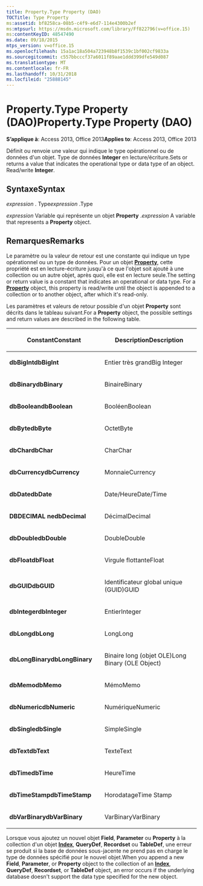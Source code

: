 ```yaml
---
title: Property.Type Property (DAO)
TOCTitle: Type Property
ms:assetid: bf8258ca-08b5-c4f9-e6d7-114e4300b2ef
ms:mtpsurl: https://msdn.microsoft.com/library/Ff822796(v=office.15)
ms:contentKeyID: 48547490
ms.date: 09/18/2015
mtps_version: v=office.15
ms.openlocfilehash: 15a1ac18a504a723948b8f1539c1bf002cf9833a
ms.sourcegitcommit: c557bbcccf37a6011f89aae1ddd399dfe549d087
ms.translationtype: MT
ms.contentlocale: fr-FR
ms.lasthandoff: 10/31/2018
ms.locfileid: "25888145"
---
```

# <a name="propertytype-property-dao"></a><span data-ttu-id="56550-102">Property.Type Property (DAO)</span><span class="sxs-lookup"><span data-stu-id="56550-102">Property.Type Property (DAO)</span></span>


<span data-ttu-id="56550-103">**S’applique à**: Access 2013, Office 2013</span><span class="sxs-lookup"><span data-stu-id="56550-103">**Applies to**: Access 2013, Office 2013</span></span>

<span data-ttu-id="56550-p101">Définit ou renvoie une valeur qui indique le type opérationnel ou de données d'un objet. Type de données **Integer** en lecture/écriture.</span><span class="sxs-lookup"><span data-stu-id="56550-p101">Sets or returns a value that indicates the operational type or data type of an object. Read/write **Integer**.</span></span>

## <a name="syntax"></a><span data-ttu-id="56550-106">Syntaxe</span><span class="sxs-lookup"><span data-stu-id="56550-106">Syntax</span></span>

<span data-ttu-id="56550-107">*expression* . Type</span><span class="sxs-lookup"><span data-stu-id="56550-107">*expression* .Type</span></span>

<span data-ttu-id="56550-108">*expression* Variable qui représente un objet **Property** .</span><span class="sxs-lookup"><span data-stu-id="56550-108">*expression* A variable that represents a **Property** object.</span></span>

## <a name="remarks"></a><span data-ttu-id="56550-109">Remarques</span><span class="sxs-lookup"><span data-stu-id="56550-109">Remarks</span></span>

<span data-ttu-id="56550-p102">Le paramètre ou la valeur de retour est une constante qui indique un type opérationnel ou un type de données. Pour un objet **[Property](property-object-dao.md)**, cette propriété est en lecture-écriture jusqu'à ce que l'objet soit ajouté à une collection ou un autre objet, après quoi, elle est en lecture seule.</span><span class="sxs-lookup"><span data-stu-id="56550-p102">The setting or return value is a constant that indicates an operational or data type. For a **[Property](property-object-dao.md)** object, this property is read/write until the object is appended to a collection or to another object, after which it's read-only.</span></span>

<span data-ttu-id="56550-112">Les paramètres et valeurs de retour possible d'un objet **Property** sont décrits dans le tableau suivant.</span><span class="sxs-lookup"><span data-stu-id="56550-112">For a **Property** object, the possible settings and return values are described in the following table.</span></span>

<table>
<colgroup>
<col style="width: 50%" />
<col style="width: 50%" />
</colgroup>
<thead>
<tr class="header">
<th><p><span data-ttu-id="56550-113">Constant</span><span class="sxs-lookup"><span data-stu-id="56550-113">Constant</span></span></p></th>
<th><p><span data-ttu-id="56550-114">Description</span><span class="sxs-lookup"><span data-stu-id="56550-114">Description</span></span></p></th>
</tr>
</thead>
<tbody>
<tr class="odd">
<td><p><span data-ttu-id="56550-115"><strong>dbBigInt</strong></span><span class="sxs-lookup"><span data-stu-id="56550-115"><strong>dbBigInt</strong></span></span></p></td>
<td><p><span data-ttu-id="56550-116">Entier très grand</span><span class="sxs-lookup"><span data-stu-id="56550-116">Big Integer</span></span></p></td>
</tr>
<tr class="even">
<td><p><span data-ttu-id="56550-117"><strong>dbBinary</strong></span><span class="sxs-lookup"><span data-stu-id="56550-117"><strong>dbBinary</strong></span></span></p></td>
<td><p><span data-ttu-id="56550-118">Binaire</span><span class="sxs-lookup"><span data-stu-id="56550-118">Binary</span></span></p></td>
</tr>
<tr class="odd">
<td><p><span data-ttu-id="56550-119"><strong>dbBoolean</strong></span><span class="sxs-lookup"><span data-stu-id="56550-119"><strong>dbBoolean</strong></span></span></p></td>
<td><p><span data-ttu-id="56550-120">Booléen</span><span class="sxs-lookup"><span data-stu-id="56550-120">Boolean</span></span></p></td>
</tr>
<tr class="even">
<td><p><span data-ttu-id="56550-121"><strong>dbByte</strong></span><span class="sxs-lookup"><span data-stu-id="56550-121"><strong>dbByte</strong></span></span></p></td>
<td><p><span data-ttu-id="56550-122">Octet</span><span class="sxs-lookup"><span data-stu-id="56550-122">Byte</span></span></p></td>
</tr>
<tr class="odd">
<td><p><span data-ttu-id="56550-123"><strong>dbChar</strong></span><span class="sxs-lookup"><span data-stu-id="56550-123"><strong>dbChar</strong></span></span></p></td>
<td><p><span data-ttu-id="56550-124">Char</span><span class="sxs-lookup"><span data-stu-id="56550-124">Char</span></span></p></td>
</tr>
<tr class="even">
<td><p><span data-ttu-id="56550-125"><strong>dbCurrency</strong></span><span class="sxs-lookup"><span data-stu-id="56550-125"><strong>dbCurrency</strong></span></span></p></td>
<td><p><span data-ttu-id="56550-126">Monnaie</span><span class="sxs-lookup"><span data-stu-id="56550-126">Currency</span></span></p></td>
</tr>
<tr class="odd">
<td><p><span data-ttu-id="56550-127"><strong>dbDate</strong></span><span class="sxs-lookup"><span data-stu-id="56550-127"><strong>dbDate</strong></span></span></p></td>
<td><p><span data-ttu-id="56550-128">Date/Heure</span><span class="sxs-lookup"><span data-stu-id="56550-128">Date/Time</span></span></p></td>
</tr>
<tr class="even">
<td><p><span data-ttu-id="56550-129"><strong>DBDECIMAL ne</strong></span><span class="sxs-lookup"><span data-stu-id="56550-129"><strong>dbDecimal</strong></span></span></p></td>
<td><p><span data-ttu-id="56550-130">Décimal</span><span class="sxs-lookup"><span data-stu-id="56550-130">Decimal</span></span></p></td>
</tr>
<tr class="odd">
<td><p><span data-ttu-id="56550-131"><strong>dbDouble</strong></span><span class="sxs-lookup"><span data-stu-id="56550-131"><strong>dbDouble</strong></span></span></p></td>
<td><p><span data-ttu-id="56550-132">Double</span><span class="sxs-lookup"><span data-stu-id="56550-132">Double</span></span></p></td>
</tr>
<tr class="even">
<td><p><span data-ttu-id="56550-133"><strong>dbFloat</strong></span><span class="sxs-lookup"><span data-stu-id="56550-133"><strong>dbFloat</strong></span></span></p></td>
<td><p><span data-ttu-id="56550-134">Virgule flottante</span><span class="sxs-lookup"><span data-stu-id="56550-134">Float</span></span></p></td>
</tr>
<tr class="odd">
<td><p><span data-ttu-id="56550-135"><strong>dbGUID</strong></span><span class="sxs-lookup"><span data-stu-id="56550-135"><strong>dbGUID</strong></span></span></p></td>
<td><p><span data-ttu-id="56550-136">Identificateur global unique (GUID)</span><span class="sxs-lookup"><span data-stu-id="56550-136">GUID</span></span></p></td>
</tr>
<tr class="even">
<td><p><span data-ttu-id="56550-137"><strong>dbInteger</strong></span><span class="sxs-lookup"><span data-stu-id="56550-137"><strong>dbInteger</strong></span></span></p></td>
<td><p><span data-ttu-id="56550-138">Entier</span><span class="sxs-lookup"><span data-stu-id="56550-138">Integer</span></span></p></td>
</tr>
<tr class="odd">
<td><p><span data-ttu-id="56550-139"><strong>dbLong</strong></span><span class="sxs-lookup"><span data-stu-id="56550-139"><strong>dbLong</strong></span></span></p></td>
<td><p><span data-ttu-id="56550-140">Long</span><span class="sxs-lookup"><span data-stu-id="56550-140">Long</span></span></p></td>
</tr>
<tr class="even">
<td><p><span data-ttu-id="56550-141"><strong>dbLongBinary</strong></span><span class="sxs-lookup"><span data-stu-id="56550-141"><strong>dbLongBinary</strong></span></span></p></td>
<td><p><span data-ttu-id="56550-142">Binaire long (objet OLE)</span><span class="sxs-lookup"><span data-stu-id="56550-142">Long Binary (OLE Object)</span></span></p></td>
</tr>
<tr class="odd">
<td><p><span data-ttu-id="56550-143"><strong>dbMemo</strong></span><span class="sxs-lookup"><span data-stu-id="56550-143"><strong>dbMemo</strong></span></span></p></td>
<td><p><span data-ttu-id="56550-144">Mémo</span><span class="sxs-lookup"><span data-stu-id="56550-144">Memo</span></span></p></td>
</tr>
<tr class="even">
<td><p><span data-ttu-id="56550-145"><strong>dbNumeric</strong></span><span class="sxs-lookup"><span data-stu-id="56550-145"><strong>dbNumeric</strong></span></span></p></td>
<td><p><span data-ttu-id="56550-146">Numérique</span><span class="sxs-lookup"><span data-stu-id="56550-146">Numeric</span></span></p></td>
</tr>
<tr class="odd">
<td><p><span data-ttu-id="56550-147"><strong>dbSingle</strong></span><span class="sxs-lookup"><span data-stu-id="56550-147"><strong>dbSingle</strong></span></span></p></td>
<td><p><span data-ttu-id="56550-148">Simple</span><span class="sxs-lookup"><span data-stu-id="56550-148">Single</span></span></p></td>
</tr>
<tr class="even">
<td><p><span data-ttu-id="56550-149"><strong>dbText</strong></span><span class="sxs-lookup"><span data-stu-id="56550-149"><strong>dbText</strong></span></span></p></td>
<td><p><span data-ttu-id="56550-150">Texte</span><span class="sxs-lookup"><span data-stu-id="56550-150">Text</span></span></p></td>
</tr>
<tr class="odd">
<td><p><span data-ttu-id="56550-151"><strong>dbTime</strong></span><span class="sxs-lookup"><span data-stu-id="56550-151"><strong>dbTime</strong></span></span></p></td>
<td><p><span data-ttu-id="56550-152">Heure</span><span class="sxs-lookup"><span data-stu-id="56550-152">Time</span></span></p></td>
</tr>
<tr class="even">
<td><p><span data-ttu-id="56550-153"><strong>dbTimeStamp</strong></span><span class="sxs-lookup"><span data-stu-id="56550-153"><strong>dbTimeStamp</strong></span></span></p></td>
<td><p><span data-ttu-id="56550-154">Horodatage</span><span class="sxs-lookup"><span data-stu-id="56550-154">Time Stamp</span></span></p></td>
</tr>
<tr class="odd">
<td><p><span data-ttu-id="56550-155"><strong>dbVarBinary</strong></span><span class="sxs-lookup"><span data-stu-id="56550-155"><strong>dbVarBinary</strong></span></span></p></td>
<td><p><span data-ttu-id="56550-156">VarBinary</span><span class="sxs-lookup"><span data-stu-id="56550-156">VarBinary</span></span></p></td>
</tr>
</tbody>
</table>


<span data-ttu-id="56550-157">Lorsque vous ajoutez un nouvel objet **Field**, **Parameter** ou **Property** à la collection d'un objet **[Index](index-object-dao.md)**, **QueryDef**, **Recordset** ou **TableDef**, une erreur se produit si la base de données sous-jacente ne prend pas en charge le type de données spécifié pour le nouvel objet.</span><span class="sxs-lookup"><span data-stu-id="56550-157">When you append a new **Field**, **Parameter**, or **Property** object to the collection of an **[Index](index-object-dao.md)**, **QueryDef**, **Recordset**, or **TableDef** object, an error occurs if the underlying database doesn't support the data type specified for the new object.</span></span>

